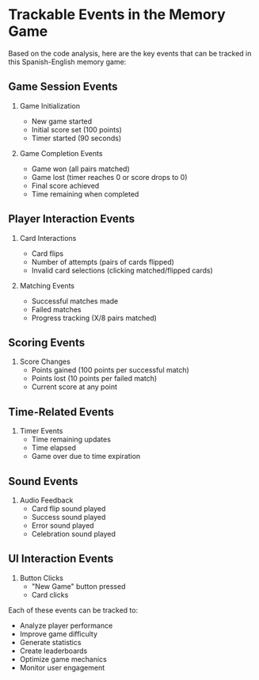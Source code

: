 # Trackable Events in the Memory Game

Based on the code analysis, here are the key events that can be tracked in this Spanish-English memory game:

## Game Session Events
1. Game Initialization
   - New game started
   - Initial score set (100 points)
   - Timer started (90 seconds)

2. Game Completion Events
   - Game won (all pairs matched)
   - Game lost (timer reaches 0 or score drops to 0)
   - Final score achieved
   - Time remaining when completed

## Player Interaction Events
1. Card Interactions
   - Card flips
   - Number of attempts (pairs of cards flipped)
   - Invalid card selections (clicking matched/flipped cards)

2. Matching Events
   - Successful matches made
   - Failed matches
   - Progress tracking (X/8 pairs matched)

## Scoring Events
1. Score Changes
   - Points gained (100 points per successful match)
   - Points lost (10 points per failed match)
   - Current score at any point

## Time-Related Events
1. Timer Events
   - Time remaining updates
   - Time elapsed
   - Game over due to time expiration

## Sound Events
1. Audio Feedback
   - Card flip sound played
   - Success sound played
   - Error sound played
   - Celebration sound played

## UI Interaction Events
1. Button Clicks
   - "New Game" button pressed
   - Card clicks

Each of these events can be tracked to:
- Analyze player performance
- Improve game difficulty
- Generate statistics
- Create leaderboards
- Optimize game mechanics
- Monitor user engagement